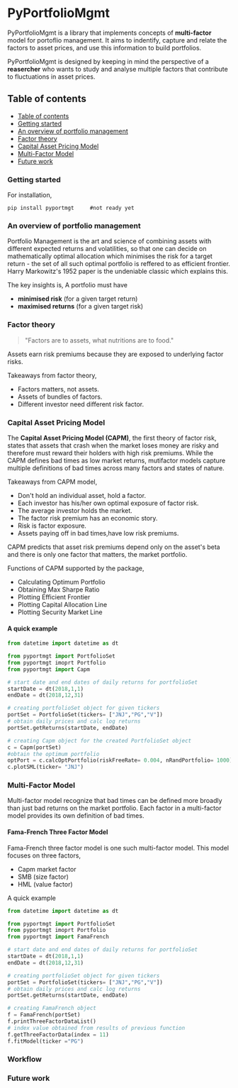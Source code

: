 # PyPortfolioMgmt

PyPortfolioMgmt is a library that implements concepts of **multi-factor** model for portoflio management.
It aims to indentify, capture and relate the factors to asset prices, and use this information to 
build portfolios.

PyPortfolioMgmt is designed by keeping in mind the perspective of a **reasercher** who wants to study and
analyse multiple factors that contribute to fluctuations in asset prices.

## Table of contents
- [Table of contents](https://github.com/RSB-Balaji/PyPortfolioMgmt/new/master?readme=1#table-of-contents)
- [Getting started](https://github.com/RSB-Balaji/PyPortfolioMgmt/new/master?readme=1#getting-started)
- [An overview of portfolio management](https://github.com/RSB-Balaji/PyPortfolioMgmt/new/master?readme=1#an-overview-of-portfolio-management)
- [Factor theory](https://github.com/RSB-Balaji/PyPortfolioMgmt/new/master?readme=1#factor-theory)
- [Capital Asset Pricing Model](https://github.com/RSB-Balaji/PyPortfolioMgmt/new/master?readme=1#capital-asset-pricing-model)
- [Multi-Factor Model](https://github.com/RSB-Balaji/PyPortfolioMgmt/new/master?readme=1#multi-factor-model)
- [Future work](https://github.com/RSB-Balaji/PyPortfolioMgmt/new/master?readme=1#future-work)

### Getting started
For installation,

```
pip install pyportmgt     #not ready yet
```
### An overview of portfolio management
Portfolio Management is the art and science of combining assets with different expected returns and 
volatilities, so that one can decide on mathematically optimal allocation which minimises the risk
for a target return - the set of all such optimal portfolio is reffered to as efficient frontier.
Harry Markowitz's 1952 paper is the undeniable classic which explains this.

The key insights is,
A portfolio must have
  - **minimised risk** (for a given target return)
  - **maximised returns** (for a given target risk)
        
### Factor theory
>"Factors are to assets, what nutritions are to food."

Assets earn risk premiums because they are exposed to underlying factor risks.

Takeaways from factor theory,
  - Factors matters, not assets.
  - Assets of bundles of factors.
  - Different investor need different risk factor.

### Capital Asset Pricing Model
The **Capital Asset Pricing Model (CAPM)**, the first theory of factor risk, states that
assets that crash when the market loses money are risky and therefore must reward their 
holders with high risk premiums. While the CAPM defines bad times as low market returns,
mutifactor models capture multiple definitions of bad times across many factors and states
of nature.

Takeaways from CAPM model,
  - Don't hold an individual asset, hold a factor.
  - Each investor has his/her own optimal exposure of factor risk.
  - The average investor holds the market.
  - The factor risk premium has an economic story.
  - Risk is factor exposure.
  - Assets paying off in bad times,have low risk premiums.

CAPM predicts that asset risk premiums depend only on the asset's beta and there is 
only one factor that matters, the market portfolio.

Functions of CAPM supported by the package,
  - Calculating Optimum Portfolio
  - Obtaining Max Sharpe Ratio
  - Plotting Efficient Frontier
  - Plotting Capital Allocation Line
  - Plotting Security Market Line
  
#### A quick example
```python
from datetime import datetime as dt

from pyportmgt import PortfolioSet
from pyportmgt imoprt Portfolio
from pyportmgt import Capm

# start date and end dates of daily returns for portfolioSet
startDate = dt(2018,1,1)
endDate = dt(2018,12,31)

# creating portfolioSet object for given tickers
portSet = PortfolioSet(tickers= ["JNJ","PG","V"])
# obtain daily prices and calc log returns
portSet.getReturns(startDate, endDate)

# creating Capm object for the created PortfolioSet object
c = Capm(portSet)
#obtain the optimum portfolio
optPort = c.calcOptPortfolio(riskFreeRate= 0.004, nRandPortfolio= 1000)
c.plotSML(ticker= "JNJ")
```
 
### Multi-Factor Model
Multi-factor model recognize that bad times can be defined more broadly than 
just bad returns on the market portfolio. Each factor in a multi-factor model 
provides its own definition of bad times.

#### Fama-French Three Factor Model
Fama-French three factor model is one such multi-factor model. This model 
focuses on three factors,
  - Capm market factor
  - SMB (size factor) 
  - HML (value factor)

A quick example
```python
from datetime import datetime as dt

from pyportmgt import PortfolioSet
from pyportmgt imoprt Portfolio
from pyportmgt import FamaFrench

# start date and end dates of daily returns for portfolioSet
startDate = dt(2018,1,1)
endDate = dt(2018,12,31)

# creating portfolioSet object for given tickers
portSet = PortfolioSet(tickers= ["JNJ","PG","V"])
# obtain daily prices and calc log returns
portSet.getReturns(startDate, endDate)

# creating FamaFrench object
f = FamaFrench(portSet)
f.printThreeFactorDataList()
# index value obtained from results of previous function
f.getThreeFactorData(index = 11)
f.fitModel(ticker ="PG")
```

### Workflow

### Future work
